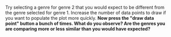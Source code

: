 Try selecting a genre for genre 2 that you would expect to be different from the genre selected for genre 1. Increase the number of data points to draw if you want to populate the plot more quickly.
**Now press the "draw data point" button a bunch of times. What do you observe? Are the genres you are comparing more or less similar than you would have expected?**
